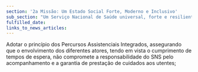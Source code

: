 ```yaml
---
section: '2a Missão: Um Estado Social Forte, Moderno e Inclusivo'
sub_section: "Um Serviço Nacional de Saúde universal, forte e resiliente"
fulfilled_date:
links_to_news_articles:
---
```


Adotar o princípio dos Percursos Assistenciais Integrados, assegurando que o envolvimento dos diferentes atores, tendo em vista o cumprimento de tempos de espera, não compromete a responsabilidade do SNS pelo acompanhamento e a garantia de prestação de cuidados aos utentes;